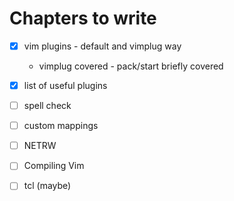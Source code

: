 # Chapters to write

- [x] vim plugins - default and vimplug way
    - vimplug covered - pack/start briefly covered 
- [x] list of useful plugins
- [ ] spell check
- [ ] custom mappings 
- [ ] NETRW
- [ ] Compiling Vim
- [ ] tcl (maybe)

